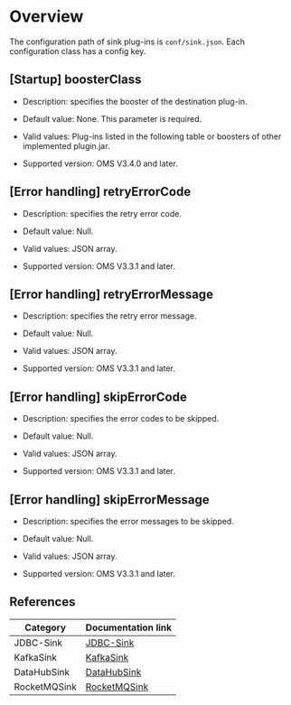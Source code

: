 # Overview

The configuration path of sink plug-ins is `conf/sink.json`. Each configuration class has a config key. 

## [Startup] boosterClass

* Description: specifies the booster of the destination plug-in.

* Default value: None. This parameter is required.

* Valid values: Plug-ins listed in the following table or boosters of other implemented plugin.jar.

* Supported version: OMS V3.4.0 and later.

## [Error handling] retryErrorCode

* Description: specifies the retry error code.

* Default value: Null.

* Valid values: JSON array.

* Supported version: OMS V3.3.1 and later.

## [Error handling] retryErrorMessage

* Description: specifies the retry error message.

* Default value: Null.

* Valid values: JSON array.

* Supported version: OMS V3.3.1 and later.

## [Error handling] skipErrorCode

* Description: specifies the error codes to be skipped.

* Default value: Null.

* Valid values: JSON array.

* Supported version: OMS V3.3.1 and later.

## [Error handling] skipErrorMessage

* Description: specifies the error messages to be skipped.

* Default value: Null.

* Valid values: JSON array.

* Supported version: OMS V3.3.1 and later.

## References

| Category | Documentation link |
|----|------|
| JDBC-Sink | [JDBC-Sink](../400.sink-plugin/200.jdbc-sink.md) |
| KafkaSink | [KafkaSink](../400.sink-plugin/300.kafka-sink.md) |
| DataHubSink | [DataHubSink](../400.sink-plugin/400.datahub-sink.md) |
| RocketMQSink | [RocketMQSink](../400.sink-plugin/500.rocketmq-sink.md) |
